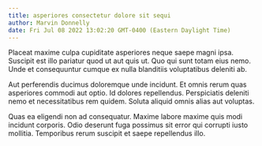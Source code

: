 ```yaml
---
title: asperiores consectetur dolore sit sequi
author: Marvin Donnelly
date: Fri Jul 08 2022 13:02:20 GMT-0400 (Eastern Daylight Time)
---
```

Placeat maxime culpa cupiditate asperiores neque saepe magni ipsa. Suscipit est illo pariatur quod ut aut quis ut. Quo qui sunt totam eius nemo. Unde et consequuntur cumque ex nulla blanditiis voluptatibus deleniti ab.

 Aut perferendis ducimus doloremque unde incidunt. Et omnis rerum quas asperiores commodi aut optio. Id dolores repellendus. Perspiciatis deleniti nemo et necessitatibus rem quidem. Soluta aliquid omnis alias aut voluptas.

 Quas ea eligendi non ad consequatur. Maxime labore maxime quis modi incidunt corporis. Odio deserunt fuga possimus sit error qui corrupti iusto mollitia. Temporibus rerum suscipit et saepe repellendus illo.